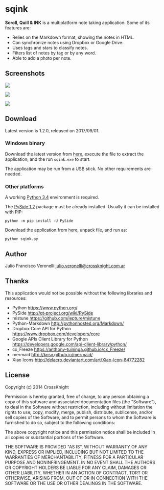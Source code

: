 # sqink

**Scroll, Quill & INK** is a multiplatform note taking application. Some of its features are:

- Relies on the Markdown format, showing the notes in HTML.
- Can synchronize notes using Dropbox or Google Drive.
- Uses tags and stars to classify notes.
- Filters list of notes by tag or by any word.
- Able to add a photo per note.


## Screenshots

![](https://github.com/jfveronelli/sqink/raw/master/docs/screenshots/edit.jpg)

![](https://github.com/jfveronelli/sqink/raw/master/docs/screenshots/view.jpg)

![](https://github.com/jfveronelli/sqink/raw/master/docs/screenshots/fullscreen.jpg)


## Download

Latest version is 1.2.0, released on 2017/09/01.


### Windows binary

Download the latest version from [here](https://github.com/jfveronelli/sqink/releases/download/v1.2.0/sqink-1.2.0-win32.exe), execute the file to extract the application, and the run `sqink.exe` to start.

The application may be run from a USB stick. No other requirements are needed.


### Other platforms

A working [Python 3.4](https://www.python.org/) environment is required.

The [PySide 1.2](http://qt-project.org/wiki/PySide) package must be already installed. Usually it can be installed with PIP:

    python -m pip install -U PySide

Download the application from [here](https://github.com/jfveronelli/sqink/releases/download/v1.2.0/sqink-1.2.0-win32.exe), unpack file, and run as:

    python sqink.py


## Author

Julio Francisco Veronelli <julio.veronelli@crossknight.com.ar>


## Thanks

This application would not be possible without the following libraries and resources:

- Python <https://www.python.org/>
- PySide <http://qt-project.org/wiki/PySide>
- mistune <https://github.com/lepture/mistune>
- Python-Markdown <http://pythonhosted.org/Markdown/>
- Dropbox Core API for Python <https://www.dropbox.com/developers/core>
- Google APIs Client Library for Python <https://developers.google.com/api-client-library/python/>
- cx_Freeze <https://anthony-tuininga.github.io/cx_Freeze/>
- mermaid <http://knsv.github.io/mermaid/>
- Xiao Icons <http://delacro.deviantart.com/art/Xiao-Icon-84772282>


## License

Copyright (c) 2014 CrossKnight

Permission is hereby granted, free of charge, to any person obtaining a copy
of this software and associated documentation files (the "Software"), to deal
in the Software without restriction, including without limitation the rights
to use, copy, modify, merge, publish, distribute, sublicense, and/or sell
copies of the Software, and to permit persons to whom the Software is
furnished to do so, subject to the following conditions:

The above copyright notice and this permission notice shall be included in
all copies or substantial portions of the Software.

THE SOFTWARE IS PROVIDED "AS IS", WITHOUT WARRANTY OF ANY KIND, EXPRESS OR
IMPLIED, INCLUDING BUT NOT LIMITED TO THE WARRANTIES OF MERCHANTABILITY,
FITNESS FOR A PARTICULAR PURPOSE AND NONINFRINGEMENT. IN NO EVENT SHALL THE
AUTHORS OR COPYRIGHT HOLDERS BE LIABLE FOR ANY CLAIM, DAMAGES OR OTHER
LIABILITY, WHETHER IN AN ACTION OF CONTRACT, TORT OR OTHERWISE, ARISING FROM,
OUT OF OR IN CONNECTION WITH THE SOFTWARE OR THE USE OR OTHER DEALINGS IN
THE SOFTWARE.
